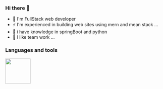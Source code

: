 ### Hi there 👋

- 🔭 I'm FullStack web developer
- ⚡ I'm experienced in building web sites using mern and mean stack ...
- 🤔 i have knowledge in springBoot and python
- 👯 I like team work ...

### Languages and tools

<img src="https://upload.wikimedia.org/wikipedia/commons/thumb/9/99/Unofficial_JavaScript_logo_2.svg/1024px-Unofficial_JavaScript_logo_2.svg.png" width="80">
